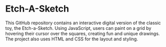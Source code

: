 # Etch-A-Sketch
This GitHub repository contains an interactive digital version of the classic toy, the Etch-a-Sketch. Using JavaScript, users can paint on a grid by hovering their cursor over the squares, creating fun and unique drawings. The project also uses HTML and CSS for the layout and styling. 
